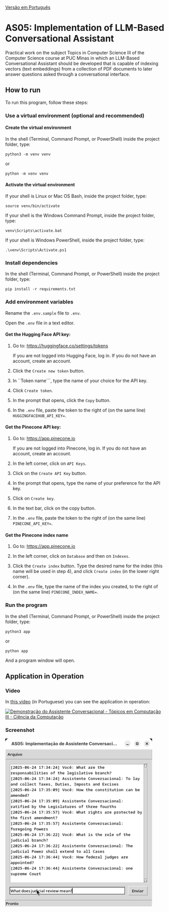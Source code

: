[Versão em Português](README.md)

# AS05: Implementation of LLM-Based Conversational Assistant

Practical work on the subject Topics in Computer Science III of the Computer Science course at PUC Minas in which an LLM-Based Conversational Assistant should be developed that is capable of indexing vectors (text embeddings) from a collection of PDF documents to later answer questions asked through a conversational interface.

## How to run

To run this program, follow these steps:

### Use a virtual environment (optional and recommended)

#### Create the virtual environment

In the shell (Terminal, Command Prompt, or PowerShell) inside the project folder, type:

```
python3 -m venv venv
```

or

```
python -m venv venv
```

#### Activate the virtual environment

If your shell is Linux or Mac OS Bash, inside the project folder, type:

```
source venv/bin/activate
```

If your shell is the Windows Command Prompt, inside the project folder, type:

```
venv\Scripts\activate.bat
```

If your shell is Windows PowerShell, inside the project folder, type:

```
.\venv\Scripts\Activate.ps1
```

### Install dependencies

In the shell (Terminal, Command Prompt, or PowerShell) inside the project folder, type:

```
pip install -r requirements.txt
```

### Add environment variables

Rename the ```.env.sample``` file to ```.env```.

Open the ```.env``` file in a text editor.

#### Get the Hugging Face API key:

1. Go to: https://huggingface.co/settings/tokens

   If you are not logged into Hugging Face, log in. If you do not have an account, create an account.

2. Click the ```Create new token``` button.

3. In ``Token name```, type the name of your choice for the API key.

4. Click ```Create token```.

5. In the prompt that opens, click the ```Copy``` button.

6. In the ```.env``` file, paste the token to the right of (on the same line) ```HUGGINGFACEHUB_API_KEY=```.

#### Get the Pinecone API key:

1. Go to: https://app.pinecone.io

   If you are not logged into Pinecone, log in. If you do not have an account, create an account.

2. In the left corner, click on ```API Keys```.

3. Click on the ```Create API Key``` button.

4. In the prompt that opens, type the name of your preference for the API key.

5. Click on ```Create key```.

6. In the text bar, click on the copy button.

7. In the ```.env``` file, paste the token to the right of (on the same line) ```PINECONE_API_KEY=```.

#### Get the Pinecone index name

1. Go to: https://app.pinecone.io

2. In the left corner, click on ```Database``` and then on ```Indexes```.

3. Click the ```Create index``` button. Type the desired name for the index (this name will be used in step 4), and click ```Create index``` (in the lower right corner).

4. In the ```.env``` file, type the name of the index you created, to the right of (on the same line) ```PINECONE_INDEX_NAME=```.

### Run the program

In the shell (Terminal, Command Prompt, or PowerShell) inside the project folder, type:

```
python3 app
```

or

```
python app
```

And a program window will open.

## Application in Operation

### Video

In [this video](https://youtu.be/sO1tvquSQWM) (in Portuguese) you can see the application in operation:

[![Demonstração do Assistente Conversacional - Tópicos em Computação III - Ciência da Computação](https://img.youtube.com/vi/sO1tvquSQWM/0.jpg)](https://youtu.be/sO1tvquSQWM)

### Screenshot

![Screenshot of Conversational Assistant, showing an example conversation](screenshots/vlcsnap-2025-06-24-18h17m50s983.png)